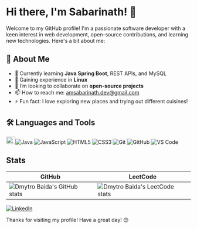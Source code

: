 # Hi there, I'm Sabarinath! 👋

Welcome to my GitHub profile! I'm a passionate software developer with a keen interest in web development, open-source contributions, and learning new technologies. Here's a bit about me:

## 🚀 About Me
- 🔭 Currently learning **Java Spring Boot**, REST APIs, and MySQL
- 🐧 Gaining experience in **Linux**
- 👯 I’m looking to collaborate on **open-source projects**
- 📫 How to reach me: [amsabarinath.dev@gmail.com](mailto:amsabarinath.dev@gmail.com)
- ⚡ Fun fact: I love exploring new places and trying out different cuisines!

## 🛠️ Languages and Tools

<img src="https://cdn.jsdelivr.net/gh/devicons/devicon/icons/java/java-original.svg" width="25" height="20" alt="Java"/>![Java](https://img.shields.io/badge/-Java-000?logo=Java)
![JavaScript](https://img.shields.io/badge/-JavaScript-000?&logo=JavaScript)
![HTML5](https://img.shields.io/badge/-HTML5-000?&logo=HTML5)
![CSS3](https://img.shields.io/badge/-CSS3-000?&logo=CSS3)
![Git](https://img.shields.io/badge/-Git-000?&logo=Git)
![GitHub](https://img.shields.io/badge/-GitHub-000?&logo=GitHub)
![VS Code](https://img.shields.io/badge/-VS%20Code-000?&logo=Visual%20Studio%20Code)

## Stats
| GitHub                                                                                                                                             | LeetCode                                                                                                 |
| -------------------------------------------------------------------------------------------------------------------------------------------------- | -------------------------------------------------------------------------------------------------------- |
| ![Dmytro Baida's GitHub stats](https://github-readme-stats.vercel.app/api?username=dmytrobaida&show_icons=true&theme=transparent&hide_border=true) | ![Dmytro Baida's LeetCode stats](https://leetcode-badge-sage.vercel.app/badge/dmytrobaida?theme=neutral) |

[![LinkedIn](https://img.shields.io/badge/-LinkedIn-000?&logo=LinkedIn)](https://www.linkedin.com/in/sabarinath-am-9bb522250/)

Thanks for visiting my profile! Have a great day! 😊
